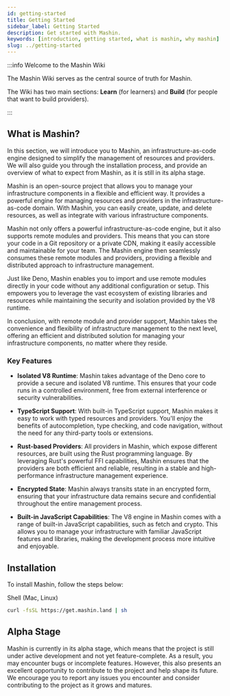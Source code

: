 ```yaml
---
id: getting-started
title: Getting Started
sidebar_label: Getting Started
description: Get started with Mashin.
keywords: [introduction, getting started, what is mashin, why mashin]
slug: ../getting-started
---
```


:::info Welcome to the Mashin Wiki

The Mashin Wiki serves as the central source of truth for Mashin. 

The Wiki has two main sections: **Learn** (for learners) and **Build** (for people that want to build
providers).

:::

## What is Mashin?

In this section, we will introduce you to Mashin, an infrastructure-as-code engine designed to simplify the management of resources and providers. We will also guide you through the installation process, and provide an overview of what to expect from Mashin, as it is still in its alpha stage.

Mashin is an open-source project that allows you to manage your infrastructure components in a flexible and efficient way. It provides a powerful engine for managing resources and providers in the infrastructure-as-code domain. With Mashin, you can easily create, update, and delete resources, as well as integrate with various infrastructure components.

Mashin not only offers a powerful infrastructure-as-code engine, but it also supports remote modules and providers. This means that you can store your code in a Git repository or a private CDN, making it easily accessible and maintainable for your team. The Mashin engine then seamlessly consumes these remote modules and providers, providing a flexible and distributed approach to infrastructure management.

Just like Deno, Mashin enables you to import and use remote modules directly in your code without any additional configuration or setup. This empowers you to leverage the vast ecosystem of existing libraries and resources while maintaining the security and isolation provided by the V8 runtime.

In conclusion, with remote module and provider support, Mashin takes the convenience and flexibility of infrastructure management to the next level, offering an efficient and distributed solution for managing your infrastructure components, no matter where they reside.

### Key Features

- **Isolated V8 Runtime**: Mashin takes advantage of the Deno core to provide a secure and isolated V8 runtime. This ensures that your code runs in a controlled environment, free from external interference or security vulnerabilities.

- **TypeScript Support**: With built-in TypeScript support, Mashin makes it easy to work with typed resources and providers. You'll enjoy the benefits of autocompletion, type checking, and code navigation, without the need for any third-party tools or extensions.

- **Rust-based Providers**: All providers in Mashin, which expose different resources, are built using the Rust programming language. By leveraging Rust's powerful FFI capabilities, Mashin ensures that the providers are both efficient and reliable, resulting in a stable and high-performance infrastructure management experience.

- **Encrypted State**: Mashin always transits state in an encrypted form, ensuring that your infrastructure data remains secure and confidential throughout the entire management process.

- **Built-in JavaScript Capabilities**: The V8 engine in Mashin comes with a range of built-in JavaScript capabilities, such as fetch and crypto. This allows you to manage your infrastructure with familiar JavaScript features and libraries, making the development process more intuitive and enjoyable.

## Installation

To install Mashin, follow the steps below:

Shell (Mac, Linux)
```bash
curl -fsSL https://get.mashin.land | sh
```

## Alpha Stage

Mashin is currently in its alpha stage, which means that the project is still under active development and not yet feature-complete. As a result, you may encounter bugs or incomplete features. However, this also presents an excellent opportunity to contribute to the project and help shape its future. We encourage you to report any issues you encounter and consider contributing to the project as it grows and matures.
